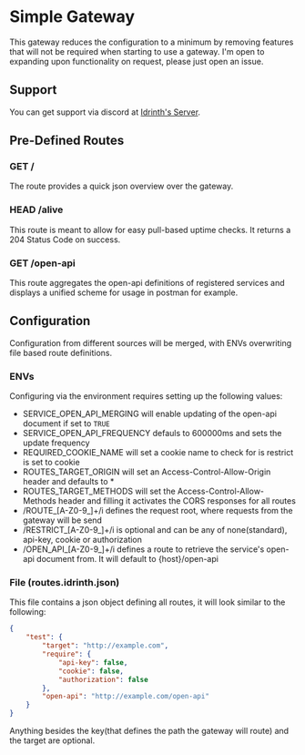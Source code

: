 # Simple Gateway

This gateway reduces the configuration to a minimum by removing features that will not be required when starting to use a gateway. I'm open to expanding upon functionality on request, please just open an issue.

## Support

You can get support via discord at [Idrinth's Server](https://discord.gg/xHSF8CGPTh).

## Pre-Defined Routes

### GET /

The route provides a quick json overview over the gateway.

### HEAD /alive

This route is meant to allow for easy pull-based uptime checks. It returns a 204 Status Code on success.

### GET /open-api

This route aggregates the open-api definitions of registered services and displays a unified scheme for usage in postman for example.

## Configuration

Configuration from different sources will be merged, with ENVs overwriting file based route definitions.

### ENVs

Configuring via the environment requires setting up the following values:

- SERVICE_OPEN_API_MERGING will enable updating of the open-api document if set to `TRUE`
- SERVICE_OPEN_API_FREQUENCY defauls to 600000ms and sets the update frequency
- REQUIRED_COOKIE_NAME will set a cookie name to check for is restrict is set to cookie
- ROUTES_TARGET_ORIGIN will set an Access-Control-Allow-Origin header and defaults to *
- ROUTES_TARGET_METHODS will set the Access-Control-Allow-Methods header and filling it activates the CORS responses for all routes
- /ROUTE_[A-Z0-9_]+/i defines the request root, where requests from the gateway will be send
- /RESTRICT_[A-Z0-9_]+/i is optional and can be any of none(standard), api-key, cookie or authorization
- /OPEN_API_[A-Z0-9_]+/i defines a route to retrieve the service's open-api document from. It will default to {host}/open-api

### File (routes.idrinth.json)

This file contains a json object defining all routes, it will look similar to the following:

```json
{
    "test": {
        "target": "http://example.com",
        "require": {
            "api-key": false,
            "cookie": false,
            "authorization": false
        },
        "open-api": "http://example.com/open-api"
    }
}
```

Anything besides the key(that defines the path the gateway will route) and the target are optional.
